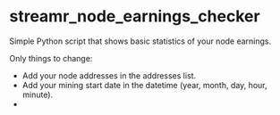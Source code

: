 # streamr_node_earnings_checker
Simple Python script that shows basic statistics of your node earnings.

Only things to change:
- Add your node addresses in the addresses list.
- Add your mining start date in the datetime (year, month, day, hour, minute). 
- 
